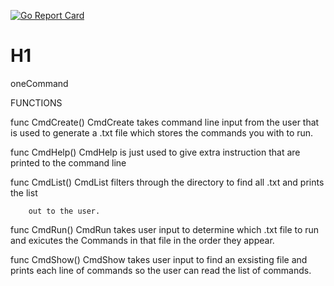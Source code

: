 [![Go Report Card](https://goreportcard.com/badge/github.com/fatpat314/oneCommand)](https://goreportcard.com/report/github.com/fatpat314/oneCommand)


# H1
oneCommand 



FUNCTIONS

func CmdCreate()
    CmdCreate takes command line input from the user that is used to generate a
    .txt file which stores the commands you with to run.

func CmdHelp()
    CmdHelp is just used to give extra instruction that are printed to the
    command line

func CmdList()
    CmdList filters through the directory to find all .txt and prints the list

        out to the user.

func CmdRun()
    CmdRun takes user input to determine which .txt file to run and exicutes the
    Commands in that file in the order they appear.

func CmdShow()
    CmdShow takes user input to find an exsisting file and prints each line of
    commands so the user can read the list of commands.
